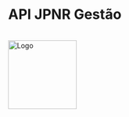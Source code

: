 # API JPNR Gestão

<br/>
<img src="https://icon-library.com/images/api-icon/api-icon-4.jpg" alt="Logo" title="JPNR Energia" width="140px">
